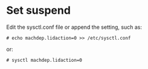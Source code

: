 # Set suspend
Edit the sysctl.conf file or append the setting, such as:
```shell
# echo machdep.lidaction=0 >> /etc/sysctl.conf
```
or:
```shell
# sysctl machdep.lidaction=0
```
